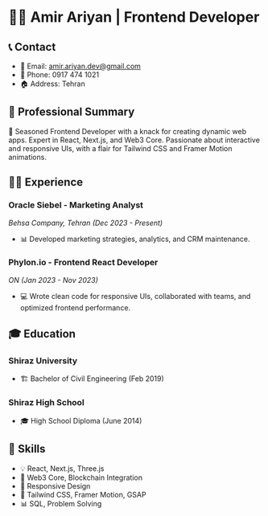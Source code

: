 # 👨‍💻 Amir Ariyan | Frontend Developer

## 📞 Contact

- 📧 Email: [amir.ariyan.dev@gmail.com](mailto:amir.ariyan.dev@gmail.com)
- 📱 Phone: 0917 474 1021
- 🏠 Address: Tehran

## 🌟 Professional Summary

🚀 Seasoned Frontend Developer with a knack for creating dynamic web apps. Expert in React, Next.js, and Web3 Core. Passionate about interactive and responsive UIs, with a flair for Tailwind CSS and Framer Motion animations.

## 👨‍💼 Experience

### Oracle Siebel - Marketing Analyst

_Behsa Company, Tehran (Dec 2023 - Present)_

- 📊 Developed marketing strategies, analytics, and CRM maintenance.

### Phylon.io - Frontend React Developer

_ON (Jan 2023 - Nov 2023)_

- 💻 Wrote clean code for responsive UIs, collaborated with teams, and optimized frontend performance.

## 🎓 Education

### Shiraz University

- 🏗 Bachelor of Civil Engineering (Feb 2019)

### Shiraz High School

- 🎓 High School Diploma (June 2014)

## 💼 Skills

- 💡 React, Next.js, Three.js
- 🔗 Web3 Core, Blockchain Integration
- 📱 Responsive Design
- 🎨 Tailwind CSS, Framer Motion, GSAP
- 📊 SQL, Problem Solving

